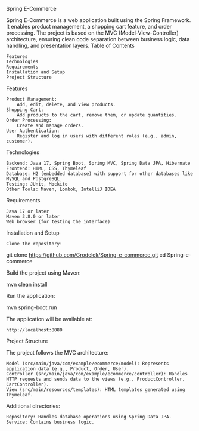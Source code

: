 Spring E-Commerce

Spring E-Commerce is a web application built using the Spring Framework. It enables product management, a shopping cart feature, and order processing. The project is based on the MVC (Model-View-Controller) architecture, ensuring clean code separation between business logic, data handling, and presentation layers.
Table of Contents

    Features
    Technologies
    Requirements
    Installation and Setup
    Project Structure

Features

    Product Management:
        Add, edit, delete, and view products.
    Shopping Cart:
        Add products to the cart, remove them, or update quantities.
    Order Processing:
        Create and manage orders.
    User Authentication:
        Register and log in users with different roles (e.g., admin, customer).

Technologies

    Backend: Java 17, Spring Boot, Spring MVC, Spring Data JPA, Hibernate
    Frontend: HTML, CSS, Thymeleaf
    Database: H2 (embedded database) with support for other databases like MySQL and PostgreSQL
    Testing: JUnit, Mockito
    Other Tools: Maven, Lombok, IntelliJ IDEA

Requirements

    Java 17 or later
    Maven 3.8.0 or later
    Web browser (for testing the interface)

Installation and Setup

    Clone the repository:

git clone https://github.com/Grodelek/Spring-e-commerce.git
cd Spring-e-commerce

Build the project using Maven:

mvn clean install

Run the application:

mvn spring-boot:run

The application will be available at:

    http://localhost:8080

Project Structure

The project follows the MVC architecture:

    Model (src/main/java/com/example/ecommerce/model): Represents application data (e.g., Product, Order, User).
    Controller (src/main/java/com/example/ecommerce/controller): Handles HTTP requests and sends data to the views (e.g., ProductController, CartController).
    View (src/main/resources/templates): HTML templates generated using Thymeleaf.

Additional directories:

    Repository: Handles database operations using Spring Data JPA.
    Service: Contains business logic.

